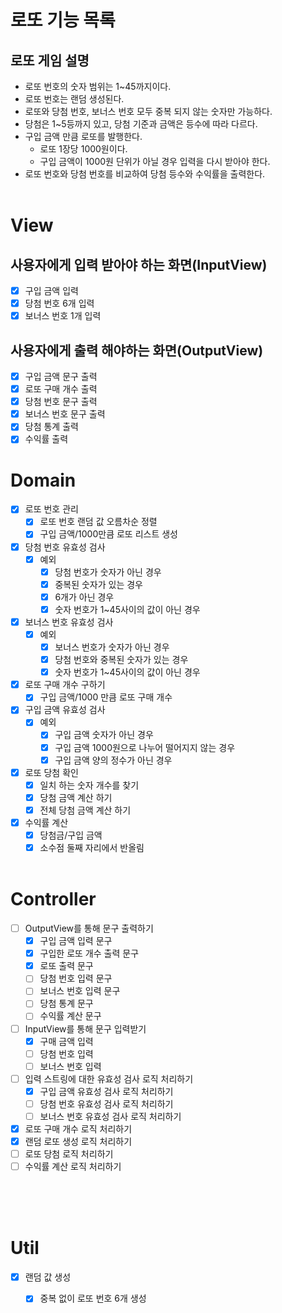 # 로또 기능 목록

## 로또 게임 설명

- 로또 번호의 숫자 범위는 1~45까지이다.
- 로또 번호는 랜덤 생성된다.
- 로또와 당첨 번호, 보너스 번호 모두 중복 되지 않는 숫자만 가능하다.
- 당첨은 1~5등까지 있고, 당첨 기준과 금액은 등수에 따라 다르다.
- 구입 금액 만큼 로또를 발행한다.
    - 로또 1장당 1000원이다.
    - 구입 금액이 1000원 단위가 아닐 경우 입력을 다시 받아야 한다.
- 로또 번호와 당첨 번호를 비교하여 당첨 등수와 수익률을 출력한다.
  </br></br>

# View

## 사용자에게 입력 받아야 하는 화면(InputView)

- [x] 구입 금액 입력
- [x] 당첨 번호 6개 입력
- [x] 보너스 번호 1개 입력

## 사용자에게 출력 해야하는 화면(OutputView)

- [x] 구입 금액 문구 출력
- [x] 로또 구매 개수 출력
- [x] 당첨 번호 문구 출력
- [x] 보너스 번호 문구 출력
- [x] 당첨 통계 출력
- [x] 수익률 출력

# Domain

- [x] 로또 번호 관리
    - [x] 로또 번호 랜덤 값 오름차순 정렬
    - [x] 구입 금액/1000만큼 로또 리스트 생성
- [x] 당첨 번호 유효성 검사
    - [x] 예외
        - [x] 당첨 번호가 숫자가 아닌 경우
        - [x] 중복된 숫자가 있는 경우
        - [x] 6개가 아닌 경우
        - [x] 숫자 번호가 1~45사이의 값이 아닌 경우
- [x] 보너스 번호 유효성 검사
    - [x] 예외
        - [x] 보너스 번호가 숫자가 아닌 경우
        - [x] 당첨 번호와 중복된 숫자가 있는 경우
        - [x] 숫자 번호가 1~45사이의 값이 아닌 경우
- [x] 로또 구매 개수 구하기
    - [x] 구입 금액/1000 만큼 로또 구매 개수
- [x] 구입 금액 유효성 검사
    - [x] 예외
        - [x] 구입 금액 숫자가 아닌 경우
        - [x] 구입 금액 1000원으로 나누어 떨어지지 않는 경우
        - [x] 구입 금액 양의 정수가 아닌 경우
- [x] 로또 당첨 확인
    - [x] 일치 하는 숫자 개수를 찾기
    - [x] 당첨 금액 계산 하기
    - [x] 전체 당첨 금액 계산 하기
- [x] 수익률 계산
    - [x] 당첨금/구입 금액
    - [x] 소수점 둘째 자리에서 반올림
      </br></br>

# Controller

- [ ] OutputView를 통해 문구 출력하기
    - [x] 구입 금액 입력 문구
    - [x] 구입한 로또 개수 출력 문구
    - [x] 로또 출력 문구
    - [ ] 당첨 번호 입력 문구
    - [ ] 보너스 번호 입력 문구
    - [ ] 당첨 통계 문구
    - [ ] 수익률 계산 문구
- [ ] InputView를 통해 문구 입력받기
    - [x] 구매 금액 입력
    - [ ] 당첨 번호 입력
    - [ ] 보너스 번호 입력
- [ ] 입력 스트링에 대한 유효성 검사 로직 처리하기
    - [x] 구입 금액 유효성 검사 로직 처리하기
    - [ ] 당첨 번호 유효성 검사 로직 처리하기
    - [ ] 보너스 번호 유효성 검사 로직 처리하기
- [x] 로또 구매 개수 로직 처리하기
- [x] 랜덤 로또 생성 로직 처리하기
- [ ] 로또 당첨 로직 처리하기
- [ ] 수익률 계산 로직 처리하기
  </br></br>

</br></br>

# Util

- [x] 랜덤 값 생성
    - [x] 중복 없이 로또 번호 6개 생성

